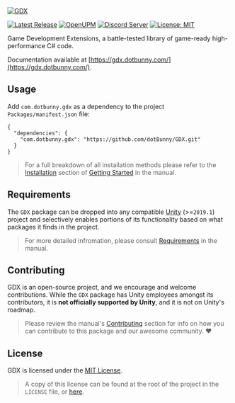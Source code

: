 [![GDX](https://dotbunny.com/wp-content/uploads/2021/01/gdx-logo-fun.png)](https://github.com/dotBunny/GDX)

[![Latest Release](https://img.shields.io/github/release/dotBunny/GDX.svg?logo=github)](https://github.com/dotBunny/GDX/releases)
[![OpenUPM](https://img.shields.io/npm/v/com.dotbunny.gdx?label=openupm&registry_uri=https://package.openupm.com)](https://openupm.com/packages/com.dotbunny.gdx/)
[![Discord Server](https://img.shields.io/discord/582190573897908224.svg?label=discord&logo=discord&color=informational)](https://discord.gg/EcceFGAuJs)
[![License: MIT](https://img.shields.io/badge/License-MIT-blue.svg)](https://github.com/dotBunny/GDX/blob/main/LICENSE)

Game Development Extensions, a battle-tested library of game-ready high-performance C# code.

Documentation available at [https://gdx.dotbunny.com/](https://gdx.dotbunny.com/).

## Usage
Add `com.dotbunny.gdx` as a dependency to the project `Packages/manifest.json` file:

```
{
  "dependencies": {
    "com.dotbunny.gdx": "https://github.com/dotBunny/GDX.git"
  }
}
```
> For a full breakdown of all installation methods please refer to the [Installation](https://gdx.dotbunny.com/manual/getting-started.html#installation) section of [Getting Started](https://gdx.dotbunny.com/manual/getting-started.html) in the manual.

## Requirements
The `GDX` package can be dropped into any compatible [Unity](http://unity3d.com) (>=`2019.1`) project and selectively enables portions of its functionality based on what packages it finds in the project.
> For more detailed infromation, please consult [Requirements](https://gdx.dotbunny.com/manual/requirements.html) in the manual.

## Contributing
GDX is an open-source project, and we encourage and welcome contributions. While the `GDX` package has Unity employees amongst its contributors, it is **not officially supported by Unity**, and it is not on Unity's roadmap.
> Please review the manual's [Contributing](https://gdx.dotbunny.com/manual/contributing.html) section for info on how you can contribute to this package and our awesome community. :heart:

## License
GDX is licensed under the [MIT License](https://choosealicense.com/licenses/mit/).
> A copy of this license can be found at the root of the project in the `LICENSE` file, or [here](https://gdx.dotbunny.com/license.html).